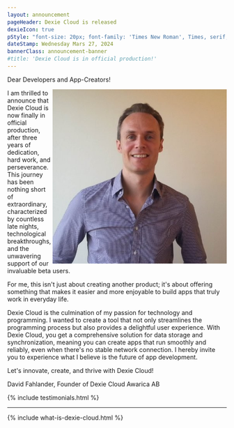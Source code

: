 ```yaml
---
layout: announcement
pageHeader: Dexie Cloud is released
dexieIcon: true
pStyle: "font-size: 20px; font-family: 'Times New Roman', Times, serif; padding-bottom: 24px;"
dateStamp: Wednesday Mars 27, 2024
bannerClass: announcement-banner
#title: 'Dexie Cloud is in official production!'
---
```


Dear Developers and App-Creators!

<img class="headshot" style="width: 400px; height: auto; float:right;" src="/assets/images/david-linkedin.jpeg" />
I am thrilled to announce that Dexie Cloud is now finally in official production, after three years of dedication, hard work, and perseverance. This journey has been nothing short of extraordinary, characterized by countless late nights, technological breakthroughs, and the unwavering support of our invaluable beta users.

For me, this isn't just about creating another product; it's about offering something that makes it easier and more enjoyable to build apps that truly work in everyday life.

Dexie Cloud is the culmination of my passion for technology and programming. I wanted to create a tool that not only streamlines the programming process but also provides a delightful user experience. With Dexie Cloud, you get a comprehensive solution for data storage and synchronization, meaning you can create apps that run smoothly and reliably, even when there's no stable network connection. I hereby invite you to experience what I believe is the future of app development.

Let's innovate, create, and thrive with Dexie Cloud!

David Fahlander,
Founder of Dexie Cloud
Awarica AB

{% include testimonials.html %}

<hr/>

{% include what-is-dexie-cloud.html %}

<br/>
